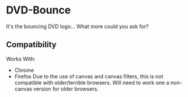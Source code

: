 # DVD-Bounce
It's the bouncing DVD logo...
What more could you ask for?

## Compatibility
Works With:
- Chrome
- Firefox
Due to the use of canvas and canvas filters, this is not compatible with older/terrible browsers. Will need to work one a non-canvas version for older browsers.